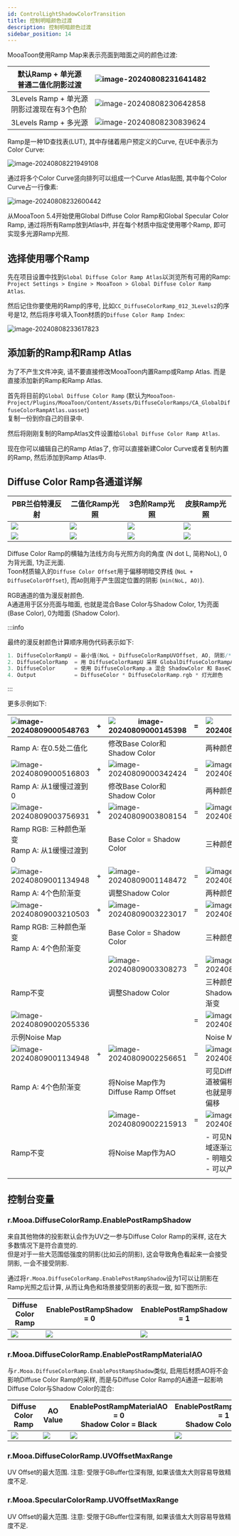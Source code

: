 ```yaml
---
id: ControlLightShadowColorTransition
title: 控制明暗颜色过渡
description: 控制明暗颜色过渡
sidebar_position: 14
---
```


MooaToon使用Ramp Map来表示亮面到暗面之间的颜色过渡:

| 默认Ramp + 单光源<br/>普通二值化阴影过渡         | ![image-20240808231641482](./assets/image-20240808231641482.png) |
| ---------------------------------- | ---------------------------------------------------------------- |
| 3Levels Ramp + 单光源<br/>阴影过渡现在有3个色阶 | ![image-20240808230642858](./assets/image-20240808230642858.png) |
| 3Levels Ramp + 多光源                 | ![image-20240808230839624](./assets/image-20240808230839624.png) |

Ramp是一种1D查找表(LUT), 其中存储着用户预定义的Curve, 在UE中表示为Color Curve:

![image-20240808221949108](./assets/image-20240808221949108.png)

通过将多个Color Curve竖向排列可以组成一个Curve Atlas贴图, 其中每个Color Curve占一行像素:

![image-20240808232600442](./assets/image-20240808232600442.png)

从MooaToon 5.4开始使用Global Diffuse Color Ramp和Global Specular Color Ramp, 通过将所有Ramp放到Atlas中, 并在每个材质中指定使用哪个Ramp, 即可实现多光源Ramp光照.

## 选择使用哪个Ramp

先在项目设置中找到`Global Diffuse Color Ramp Atlas`以浏览所有可用的Ramp:  
`Project Settings > Engine > MooaToon > Global Diffuse Color Ramp Atlas`.

然后记住你要使用的Ramp的序号, 比如`CC_DiffuseColorRamp_012_3Levels2`的序号是12, 然后将序号填入Toon材质的`Diffuse Color Ramp Index`:

![image-20240808233617823](./assets/image-20240808233617823.png)

## 添加新的Ramp和Ramp Atlas

为了不产生文件冲突, 请不要直接修改MooaToon内置Ramp或Ramp Atlas. 而是直接添加新的Ramp和Ramp Atlas.

首先将目前的`Global Diffuse Color Ramp`   (默认为`MooaToon-Project/Plugins/MooaToon/Content/Assets/DiffuseColorRamps/CA_GlobalDiffuseColorRampAtlas.uasset`)  
复制一份到你自己的目录中.

然后将刚刚复制的RampAtlas文件设置给`Global Diffuse Color Ramp Atlas`.

现在你可以编辑自己的Ramp Atlas了, 你可以直接新建Color Curve或者复制内置的Ramp, 然后添加到Ramp Atlas中.

## Diffuse Color Ramp各通道详解

| PBR兰伯特漫反射                                       | 二值化Ramp光照                                       | 3色阶Ramp光照                                       | 皮肤Ramp光照                                        |
| ----------------------------------------------- | ----------------------------------------------- | ----------------------------------------------- | ----------------------------------------------- |
| ![](assets/Pasted%20image%2020241128002402.png) | ![](assets/Pasted%20image%2020241128002409.png) | ![](assets/Pasted%20image%2020241128002418.png) | ![](assets/Pasted%20image%2020241128002421.png) |
| ![](assets/Pasted%20image%2020241128003810.png) | ![](assets/Pasted%20image%2020241128003348.png) | ![](assets/Pasted%20image%2020241128003158.png) | ![](assets/Pasted%20image%2020241128003255.png) |

Diffuse Color Ramp的横轴为法线方向与光照方向的角度 (N dot L, 简称NoL), 0为背光面, 1为正光面.   
Toon材质输入的`Diffuse Color Offset`用于偏移明暗交界线 (`NoL + DiffuseColorOffset`), 而`AO`则用于产生固定位置的阴影 (`min(NoL, AO)`).

RGB通道的值为漫反射颜色.  
A通道用于区分亮面与暗面, 也就是混合Base Color与Shadow Color, 1为亮面 (Base Color), 0为暗面 (Shadow Color).

:::info

最终的漫反射颜色计算顺序用伪代码表示如下:

```c
1. DiffuseColorRampU = 最小值(NoL + DiffuseColorRampUVOffset, AO, 阴影/*光线追踪阴影/虚拟阴影贴图/头发阴影*/)
2. DiffuseColorRamp  = 用 DiffuseColorRampU 采样 GlobalDiffuseColorRampAtlas
3. DiffuseColor      = 使用 DiffuseColorRamp.a 混合 ShadowColor 和 BaseColor
4. Output            = DiffuseColor * DiffuseColorRamp.rgb * 灯光颜色
```

:::

更多示例如下:

| ![image-20240809000548763](./assets/image-20240809000548763.png) | +   | ![image-20240809000145398](./assets/image-20240809000145398.png) | =   | ![image-20240809000224379](./assets/image-20240809000224379.png) |
| :--------------------------------------------------------------- | --- | ---------------------------------------------------------------- | --- | ---------------------------------------------------------------- |
| Ramp A: 在0.5处二值化                                                 |     | 修改Base Color和Shadow Color                                        |     | 两种颜色的二值化                                                         |
| ![image-20240809000516803](./assets/image-20240809000516803.png) | +   | ![image-20240809000342424](./assets/image-20240809000342424.png) | =   | ![image-20240809000354270](./assets/image-20240809000354270.png) |
| Ramp A: 从1缓慢过渡到0                                                 |     | 修改Base Color和Shadow Color                                        |     | 两种颜色缓慢渐变                                                         |
| ![image-20240809003756931](./assets/image-20240809003756931.png) | +   | ![image-20240809003808154](./assets/image-20240809003808154.png) | =   | ![image-20240809003817990](./assets/image-20240809003817990.png) |
| Ramp RGB: 三种颜色渐变<br/>Ramp A: 从1缓慢过渡到0                            |     | Base Color = Shadow Color                                        |     | 三种颜色渐变                                                           |
| ![image-20240809001134948](./assets/image-20240809001134948.png) | +   | ![image-20240809001148472](./assets/image-20240809001148472.png) | =   | ![image-20240809001201077](./assets/image-20240809001201077.png) |
| Ramp A: 4个色阶渐变                                                   |     | 调整Shadow Color                                                   |     | 两种颜色阶梯式渐变                                                        |
| ![image-20240809003210503](./assets/image-20240809003210503.png) | +   | ![image-20240809003223017](./assets/image-20240809003223017.png) | =   | ![image-20240809003233104](./assets/image-20240809003233104.png) |
| Ramp RGB: 三种颜色渐变<br/>Ramp A: 4个色阶渐变                              |     | Base Color = Shadow Color                                        |     | 三种颜色阶梯式渐变                                                        |
|                                                                  |     | ![image-20240809003308273](./assets/image-20240809003308273.png) | =   | ![image-20240809003320512](./assets/image-20240809003320512.png) |
| Ramp不变                                                           |     | 调整Shadow Color                                                   |     | 三种颜色正片叠底Shadow Color的阶梯式渐变                                       |
| ![image-20240809002055336](./assets/image-20240809002055336.png) |     |                                                                  | =   | ![image-20240809002024305](./assets/image-20240809002024305.png) |
| 示例Noise Map                                                      |     |                                                                  |     | Noise Map采样结果                                                    |
| ![image-20240809001134948](./assets/image-20240809001134948.png) | +   | ![image-20240809002256651](./assets/image-20240809002256651.png) | =   | ![image-20240809002310226](./assets/image-20240809002310226.png) |
| Ramp A: 4个色阶渐变                                                   |     | 将Noise Map作为Diffuse Ramp Offset                                  |     | 可见Diffuse Ramp A通道被偏移,<br/>也就是明暗交界线位置被偏移                         |
|                                                                  |     | ![image-20240809002215913](./assets/image-20240809002215913.png) | =   | ![image-20240809002226413](./assets/image-20240809002226413.png) |
| Ramp不变                                                           |     | 将Noise Map作为AO                                                   |     | - 可见Noise小于1的区域逐渐过渡为阴影,<br/>- 明暗交界线未偏移,<br/>- 可以产生柔和阴影过渡         |
|                                                                  |     |                                                                  |     |                                                                  |
## 控制台变量


### r.Mooa.DiffuseColorRamp.EnablePostRampShadow

来自其他物体的投影默认会作为UV之一参与Diffuse Color Ramp的采样, 这在大多数情况下是符合直觉的.  
但是对于一些大范围低强度的阴影(比如云的阴影), 这会导致角色看起来一会接受阴影, 一会不接受阴影.  

通过将`r.Mooa.DiffuseColorRamp.EnablePostRampShadow`设为1可以让阴影在Ramp光照之后计算, 从而让角色和场景接受阴影的表现一致, 如下图所示:

| Diffuse Color Ramp                              | EnablePostRampShadow = 0                        | EnablePostRampShadow = 1                        |
| ----------------------------------------------- | ----------------------------------------------- | ----------------------------------------------- |
| ![](assets/Pasted%20image%2020250215192659.png) | ![](assets/Pasted%20image%2020250215192550.png) | ![](assets/Pasted%20image%2020250215192411.png) |

### r.Mooa.DiffuseColorRamp.EnablePostRampMaterialAO

与`r.Mooa.DiffuseColorRamp.EnablePostRampShadow`类似, 启用后材质AO将不会影响Diffuse Color Ramp的采样, 而是与Diffuse Color Ramp的A通道一起影响Diffuse Color与Shadow Color的混合:

| Diffuse Color Ramp                              | AO Value                                        | EnablePostRampMaterialAO = 0 <br>Shadow Color = Black | EnablePostRampMaterialAO = 1 <br>Shadow Color = Black |
| ----------------------------------------------- | ----------------------------------------------- | ----------------------------------------------------- | ----------------------------------------------------- |
| ![](assets/Pasted%20image%2020250531170132.png) | ![](assets/Pasted%20image%2020250531165840.png) | ![](assets/Pasted%20image%2020250531165904.png)       | ![](assets/Pasted%20image%2020250531165840.png)       |

### r.Mooa.DiffuseColorRamp.UVOffsetMaxRange

UV Offset的最大范围. 注意: 受限于GBuffer位深有限, 如果该值太大则容易导致精度不足.

### r.Mooa.SpecularColorRamp.UVOffsetMaxRange

UV Offset的最大范围. 注意: 受限于GBuffer位深有限, 如果该值太大则容易导致精度不足.